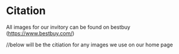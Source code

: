 
# Citation

All images for our invitory can be found on bestbuy (https://www.bestbuy.com/)

//below will be the citiation for any images we use on our home page
